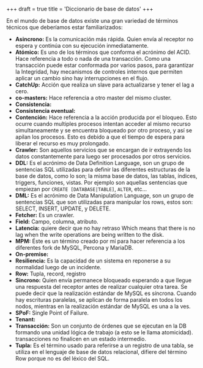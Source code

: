 +++
draft = true
title = 'Diccionario de base de datos'
+++

En el mundo de base de datos existe una gran variedad de términos técnicos que deberíamos estar familiarizados:

- **Asincrono:** Es la comunicación más rápida. Quien envía al receptor no espera y continúa con su ejecución inmediatamente.
- **Atómico:** Es uno de los términos que conforma el acrónimo del ACID. Hace referencia a todo o nada de una transacción. Como una transacción puede estar conformada por varios pasos, para garantizar la Integridad, hay mecanismos de controles internos que permiten aplicar un cambio sino hay interrupciones en el flujo.
- **CatchUp:** Acción que realiza un slave para actualizarse y tener el lag a cero.
- **co-masters:** Hace referencia a otro master del mismo cluster.
- **Consistencia:**
- **Consistencia eventual:**
- **Contención:** Hace referencia a la acción producida por el bloqueo. Esto ocurre cuando multiples procesos intentan acceder al mismo recurso simultaneamente y se encuentra bloqueado por otro proceso, y así se apilan los procesos. Esto es debido a que el tiempo de espera para liberar el recurso es muy prolongado.
- **Crawler:** Son aquellos servicios que se encargan de ir extrayendo los datos constantemente para luego ser procesados por otros servicios.
- **DDL:** Es el acrónimo de Data Definition Language, son un grupo de sentencias SQL utilizadas para definir las diferentes estructuras de la base de datos, como lo son; la misma base de datos, las tablas, índices, triggers, funciones, vistas. Por ejemplo son aquellas sentencias que empiezan por `CREATE [DATABASE|TABLE]`, `ALTER`, etc...
- **DML:** Es el acrónimo de Data Manipulation Language, son un grupo de sentencias SQL que son utilizadas para manipular los rows, estos son: SELECT, INSERT, UPDATE, y DELETE.
- **Fetcher:** Es un crawler.
- **Field:** Campo, columna, atributo.
- **Latencia:** quiere decir que no hay retraso Which means that there is no lag when the write operations are being written to the disk.
- **MPM:** Éste es un término creado por mí para hacer referencia a los diferentes fork de MySQL, Percona y MariaDB.
- **On-premise:**
- **Resiliencia:** Es la capacidad de un sistema en reponerse a su normalidad luego de un incidente.
- **Row:** Tupla, record, registro
- **Sincrono:** Quien envía permanece bloqueado esperando a que llegue una respuesta del receptor antes de realizar cualquier otra tarea. Se puede decir que la realización estándar de MySQL es síncrona. Cuando hay escrituras paralelas, se aplican de forma paralela en todos los nodos, mientras en la realización estándar de MySQL es una a la ves.
- **SPoF:** Single Point of Failure.
- **Tenant:** 
- **Transacción:** Son un conjunto de órdenes que se ejecutan en la DB formando una unidad lógica de trabajo (a esto se le llama atomicidad). transacciones no finalicen en un estado intermedio.
- **Tupla:** Es el término usado para referirse a un registro de una tabla, se utiliza en el lenguaje de base de datos relacional, difiere del término Row porque no es del léxico del SQL.
